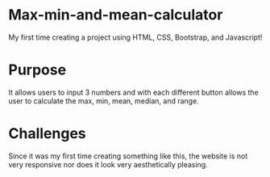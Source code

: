 # Max-min-and-mean-calculator

My first time creating a project using HTML, CSS, Bootstrap, and Javascript!

# Purpose

It allows users to input 3 numbers and with each different button allows the user to calculate the max, min, mean, median, and range.

# Challenges

Since it was my first time creating something like this, the website is not very responsive nor does it look very aesthetically pleasing.
